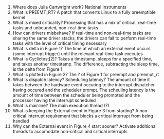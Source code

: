 1.	Where does Julia Cartwright work? National Instruments
2.	What is PREEMT_RT? A patch that converts Linux to a fully preemptible kernel
3.	What is mixed criticality? Processing that has a mix of critical, real-time tasks and unbounded, non-real-time tasks
4.	How can drivers misbehave? If real-time and non-real-time tasks are sharing the same driver stacks, the drivers can fail to perform real-time tasks with the level of critical timing necessary
5.	What is delta in Figure 1? The time at which an external event occurs (some interrupt trigger) until the relevant real-time task executes
6.	What is Cyclictest[2]? Takes a timestamp, sleeps for a specified time, and takes another timestamp. The difference, subtracting the sleep time, is the delta from Figure 1
7.	What is plotted in Figure 2? The ? of Figure 1 for preempt and preempt_rt
8.	What is dispatch latency?  Scheduling latency? The amount of time it takes between the hardware event occuring to the interrupt dispatcher having occured and the scheduler prompt. The scheuling latency is the amount of time between the scheduler being prompted and the processor having the interrupt scheduled 
9.	What is mainline? The main execution thread (?)
10.	What is keeping the External event in Figure 3 from starting? A non-critical interrupt requirement that blocks a critical interrupt from being handled
11.	Why can the External event in Figure 4 start sooner? Activate additional threads to accomodate non-critical and critical interrupts
